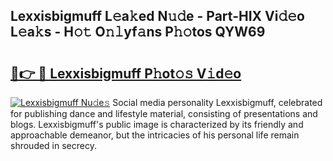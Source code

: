 ## Lexxisbigmuff L𝚎a𝚔ed N𝚞𝚍e - Part-HIX Vi𝚍𝚎o L𝚎a𝚔s - H𝚘𝚝 O𝚗𝚕yf𝚊ns P𝚑𝚘tos QYW69

# <h2><a href="http://kfa9nm.oniu.top/?m=Lexxisbigmuff">🔗👉 🔴 Lexxisbigmuff P𝚑ot𝚘𝚜 V𝚒d𝚎o</a></h2>

[![Lexxisbigmuff Nu𝚍e𝚜](https://i.imgur.com/0qMVB7G.gif)](http://kfa9nm.oniu.top/?m=Lexxisbigmuff)
Social media personality Lexxisbigmuff, celebrated for publishing dance and lifestyle material, consisting of presentations and blogs. Lexxisbigmuff's public image is characterized by its friendly and approachable demeanor, but the intricacies of his personal life remain shrouded in secrecy.  
